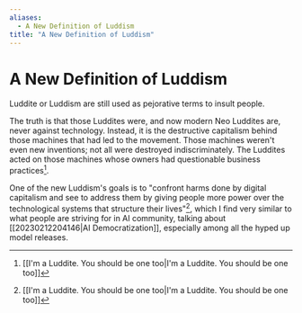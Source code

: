 ```yaml
---
aliases:
  - A New Definition of Luddism
title: "A New Definition of Luddism"
---
```


# A New Definition of Luddism

Luddite or Luddism are still used as pejorative terms to insult people.

The truth is that those Luddites were, and now modern Neo Luddites are, never against technology. Instead, it is the destructive capitalism behind those machines that had led to the movement. Those machines weren't even new inventions; not all were destroyed indiscriminately. The Luddites acted on those machines whose owners had questionable business practices[^1].

One of the new Luddism's goals is to "confront harms done by digital capitalism and see to address them by giving people more power over the technological systems that structure their lives"[^1], which I find very similar to what people are striving for in AI community, talking about [[20230212204146|AI Democratization]], especially among all the hyped up model releases.

[^1]: [[I'm a Luddite. You should be one too|I'm a Luddite. You should be one too]]